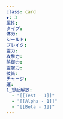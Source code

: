 ```yaml
---
class: card
★: 3
属性: 
タイプ: 
体力:  
シールド: 
ブレイク: 
霊力: 
攻撃力: 
防御力: 
霊撃力: 
技術: 
チャージ: 
運: 
1_想起解放:
  - "[[Test - 1]]"
  - "[[Alpha - 1]]"
  - "[[Beta - 1]]"
---
```

